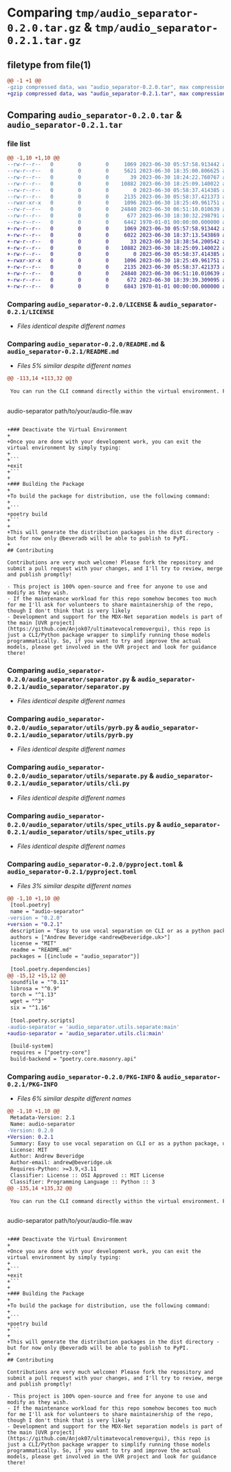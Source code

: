 # Comparing `tmp/audio_separator-0.2.0.tar.gz` & `tmp/audio_separator-0.2.1.tar.gz`

## filetype from file(1)

```diff
@@ -1 +1 @@
-gzip compressed data, was "audio_separator-0.2.0.tar", max compression
+gzip compressed data, was "audio_separator-0.2.1.tar", max compression
```

## Comparing `audio_separator-0.2.0.tar` & `audio_separator-0.2.1.tar`

### file list

```diff
@@ -1,10 +1,10 @@
--rw-r--r--   0        0        0     1069 2023-06-30 05:57:58.913442 audio_separator-0.2.0/LICENSE
--rw-r--r--   0        0        0     5621 2023-06-30 18:35:00.806625 audio_separator-0.2.0/README.md
--rw-r--r--   0        0        0       39 2023-06-30 18:24:22.760767 audio_separator-0.2.0/audio_separator/__init__.py
--rw-r--r--   0        0        0    10882 2023-06-30 18:25:09.140022 audio_separator-0.2.0/audio_separator/separator.py
--rw-r--r--   0        0        0        0 2023-06-30 05:58:37.414385 audio_separator-0.2.0/audio_separator/utils/__init__.py
--rw-r--r--   0        0        0     2135 2023-06-30 05:58:37.421373 audio_separator-0.2.0/audio_separator/utils/pyrb.py
--rwxr-xr-x   0        0        0     1096 2023-06-30 18:25:49.961751 audio_separator-0.2.0/audio_separator/utils/separate.py
--rw-r--r--   0        0        0    24840 2023-06-30 06:51:10.010639 audio_separator-0.2.0/audio_separator/utils/spec_utils.py
--rw-r--r--   0        0        0      677 2023-06-30 18:30:32.298791 audio_separator-0.2.0/pyproject.toml
--rw-r--r--   0        0        0     6442 1970-01-01 00:00:00.000000 audio_separator-0.2.0/PKG-INFO
+-rw-r--r--   0        0        0     1069 2023-06-30 05:57:58.913442 audio_separator-0.2.1/LICENSE
+-rw-r--r--   0        0        0     6022 2023-06-30 18:37:13.543869 audio_separator-0.2.1/README.md
+-rw-r--r--   0        0        0       33 2023-06-30 18:38:54.200542 audio_separator-0.2.1/audio_separator/__init__.py
+-rw-r--r--   0        0        0    10882 2023-06-30 18:25:09.140022 audio_separator-0.2.1/audio_separator/separator.py
+-rw-r--r--   0        0        0        0 2023-06-30 05:58:37.414385 audio_separator-0.2.1/audio_separator/utils/__init__.py
+-rwxr-xr-x   0        0        0     1096 2023-06-30 18:25:49.961751 audio_separator-0.2.1/audio_separator/utils/cli.py
+-rw-r--r--   0        0        0     2135 2023-06-30 05:58:37.421373 audio_separator-0.2.1/audio_separator/utils/pyrb.py
+-rw-r--r--   0        0        0    24840 2023-06-30 06:51:10.010639 audio_separator-0.2.1/audio_separator/utils/spec_utils.py
+-rw-r--r--   0        0        0      672 2023-06-30 18:39:39.309095 audio_separator-0.2.1/pyproject.toml
+-rw-r--r--   0        0        0     6843 1970-01-01 00:00:00.000000 audio_separator-0.2.1/PKG-INFO
```

### Comparing `audio_separator-0.2.0/LICENSE` & `audio_separator-0.2.1/LICENSE`

 * *Files identical despite different names*

### Comparing `audio_separator-0.2.0/README.md` & `audio_separator-0.2.1/README.md`

 * *Files 5% similar despite different names*

```diff
@@ -113,14 +113,32 @@
 
 You can run the CLI command directly within the virtual environment. For example:
 
 ```
 audio-separator path/to/your/audio-file.wav
 ```
 
+### Deactivate the Virtual Environment
+
+Once you are done with your development work, you can exit the virtual environment by simply typing:
+
+```
+exit
+```
+
+### Building the Package
+
+To build the package for distribution, use the following command:
+
+```
+poetry build
+```
+
+This will generate the distribution packages in the dist directory - but for now only @beveradb will be able to publish to PyPI.
+
 ## Contributing
 
 Contributions are very much welcome! Please fork the repository and submit a pull request with your changes, and I'll try to review, merge and publish promptly!
 
 - This project is 100% open-source and free for anyone to use and modify as they wish. 
 - If the maintenance workload for this repo somehow becomes too much for me I'll ask for volunteers to share maintainership of the repo, though I don't think that is very likely
 - Development and support for the MDX-Net separation models is part of the main [UVR project](https://github.com/Anjok07/ultimatevocalremovergui), this repo is just a CLI/Python package wrapper to simplify running those models programmatically. So, if you want to try and improve the actual models, please get involved in the UVR project and look for guidance there!
```

### Comparing `audio_separator-0.2.0/audio_separator/separator.py` & `audio_separator-0.2.1/audio_separator/separator.py`

 * *Files identical despite different names*

### Comparing `audio_separator-0.2.0/audio_separator/utils/pyrb.py` & `audio_separator-0.2.1/audio_separator/utils/pyrb.py`

 * *Files identical despite different names*

### Comparing `audio_separator-0.2.0/audio_separator/utils/separate.py` & `audio_separator-0.2.1/audio_separator/utils/cli.py`

 * *Files identical despite different names*

### Comparing `audio_separator-0.2.0/audio_separator/utils/spec_utils.py` & `audio_separator-0.2.1/audio_separator/utils/spec_utils.py`

 * *Files identical despite different names*

### Comparing `audio_separator-0.2.0/pyproject.toml` & `audio_separator-0.2.1/pyproject.toml`

 * *Files 3% similar despite different names*

```diff
@@ -1,10 +1,10 @@
 [tool.poetry]
 name = "audio-separator"
-version = "0.2.0"
+version = "0.2.1"
 description = "Easy to use vocal separation on CLI or as a python package, using the amazing MDX-Net models from UVR trained by @Anjok07"
 authors = ["Andrew Beveridge <andrew@beveridge.uk>"]
 license = "MIT"
 readme = "README.md"
 packages = [{include = "audio_separator"}]
 
 [tool.poetry.dependencies]
@@ -15,12 +15,12 @@
 soundfile = "^0.11"
 librosa = "^0.9"
 torch = "^1.13"
 wget = "^3"
 six = "^1.16"
 
 [tool.poetry.scripts]
-audio-separator = 'audio_separator.utils.separate:main'
+audio-separator = 'audio_separator.utils.cli:main'
 
 [build-system]
 requires = ["poetry-core"]
 build-backend = "poetry.core.masonry.api"
```

### Comparing `audio_separator-0.2.0/PKG-INFO` & `audio_separator-0.2.1/PKG-INFO`

 * *Files 6% similar despite different names*

```diff
@@ -1,10 +1,10 @@
 Metadata-Version: 2.1
 Name: audio-separator
-Version: 0.2.0
+Version: 0.2.1
 Summary: Easy to use vocal separation on CLI or as a python package, using the amazing MDX-Net models from UVR trained by @Anjok07
 License: MIT
 Author: Andrew Beveridge
 Author-email: andrew@beveridge.uk
 Requires-Python: >=3.9,<3.11
 Classifier: License :: OSI Approved :: MIT License
 Classifier: Programming Language :: Python :: 3
@@ -135,14 +135,32 @@
 
 You can run the CLI command directly within the virtual environment. For example:
 
 ```
 audio-separator path/to/your/audio-file.wav
 ```
 
+### Deactivate the Virtual Environment
+
+Once you are done with your development work, you can exit the virtual environment by simply typing:
+
+```
+exit
+```
+
+### Building the Package
+
+To build the package for distribution, use the following command:
+
+```
+poetry build
+```
+
+This will generate the distribution packages in the dist directory - but for now only @beveradb will be able to publish to PyPI.
+
 ## Contributing
 
 Contributions are very much welcome! Please fork the repository and submit a pull request with your changes, and I'll try to review, merge and publish promptly!
 
 - This project is 100% open-source and free for anyone to use and modify as they wish. 
 - If the maintenance workload for this repo somehow becomes too much for me I'll ask for volunteers to share maintainership of the repo, though I don't think that is very likely
 - Development and support for the MDX-Net separation models is part of the main [UVR project](https://github.com/Anjok07/ultimatevocalremovergui), this repo is just a CLI/Python package wrapper to simplify running those models programmatically. So, if you want to try and improve the actual models, please get involved in the UVR project and look for guidance there!
```

